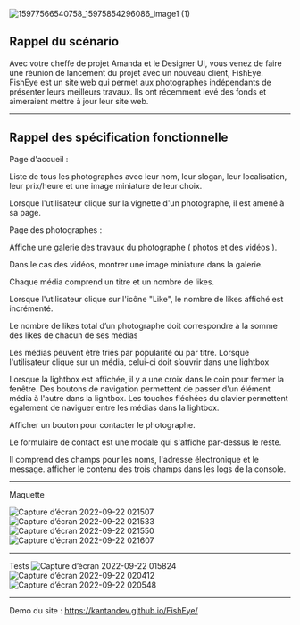 ![15977566540758_15975854296086_image1 (1)](https://user-images.githubusercontent.com/94462048/191629840-3a24c86c-984e-4c8b-b1f6-35e7599235f9.png)


Rappel du scénario
------------------------------------------------------------------------------------------------------------------------

Avec votre cheffe de projet Amanda et le Designer UI, vous venez de faire une réunion de lancement du projet avec un nouveau client, FishEye.
FishEye est un site web qui permet aux photographes indépendants de présenter leurs meilleurs travaux. Ils ont récemment levé des fonds et aimeraient mettre à jour leur site web.

------------------------------------------------------------------------------------------------------------------------

Rappel des spécification fonctionnelle
------------------------------------------------------------------------------------------------------------------------

Page d'accueil :

Liste de tous les photographes avec leur nom, leur slogan, leur localisation, leur prix/heure et une image miniature de leur choix.

Lorsque l'utilisateur clique sur la vignette d'un photographe, il est amené à sa page.

Page des photographes : 

Affiche une galerie des travaux du photographe (  photos et des vidéos ).

Dans le cas des vidéos, montrer une image miniature dans la galerie.

Chaque média comprend un titre et un nombre de likes.

Lorsque l'utilisateur clique sur l'icône "Like", le nombre de likes affiché est incrémenté.

Le nombre de likes total d’un photographe doit correspondre à la somme des likes de chacun de ses médias

Les médias peuvent être triés par popularité ou par titre. Lorsque l'utilisateur clique sur un média, celui-ci doit s’ouvrir dans une lightbox 

Lorsque la lightbox est affichée, il y a une croix dans le coin pour fermer la fenêtre. Des boutons de navigation permettent de passer d'un élément média à l'autre dans la lightbox. Les touches fléchées du clavier permettent également de naviguer entre les médias dans la lightbox. 

Afficher un bouton pour contacter le photographe.

Le formulaire de contact est une modale qui s'affiche par-dessus le reste.

Il comprend des champs pour les noms, l'adresse électronique et le message. afficher le contenu des trois champs dans les logs de la console.


------------------------------------------------------------------------------------------------------------------------

Maquette


![Capture d’écran 2022-09-22 021507](https://user-images.githubusercontent.com/94462048/191632741-81dd11bb-4eec-455d-b305-18fc1e0be9e3.png)
![Capture d’écran 2022-09-22 021533](https://user-images.githubusercontent.com/94462048/191632770-351935c0-58b6-4160-b05f-39503d29888f.png)
![Capture d’écran 2022-09-22 021550](https://user-images.githubusercontent.com/94462048/191632819-1cdefab6-7fda-4fa7-8486-cd58d635cb86.png)
![Capture d’écran 2022-09-22 021607](https://user-images.githubusercontent.com/94462048/191632856-4c82439b-1008-479e-8d67-0c65ed150063.png)








------------------------------------------------------------------------------------------------------------------------

Tests
![Capture d’écran 2022-09-22 015824](https://user-images.githubusercontent.com/94462048/191631967-610868a8-da2e-48a8-bd08-8de27288afe4.png)
![Capture d’écran 2022-09-22 020412](https://user-images.githubusercontent.com/94462048/191631977-b1efecd0-d26e-48a3-aaf1-424728c4d07e.png)
![Capture d’écran 2022-09-22 020548](https://user-images.githubusercontent.com/94462048/191631993-e7ab2c40-0e98-4df5-9b56-738cf1d5b3fa.png)




------------------------------------------------------------------------------------------------------------------------

Demo du site : https://kantandev.github.io/FishEye/

